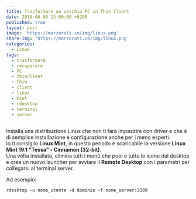 ```yaml
---
title: Trasformare un vecchio PC in Thin Client
date: 2019-06-06 13:00:00 +0200
published: true
layout: post
image: 'https://marzorati.co/img/linux.png'
share-img: 'https://marzorati.co/img/linux.png'
categories:
  - Linux
tags:
  - trasformare
  - recuperare
  - PC
  - thinclient
  - thin
  - client
  - linux
  - mint
  - rdesktop
  - terminal
  - server
---
```

Installa una distribuzione Linux che non ti farà impazzire con driver e che è di semplice installazione e configurazione anche per i meno esperti.   
Io ti consiglio **Linux Mint**, in questo periodo è scaricabile la versione **Linux Mint 19.1 "Tessa" - Cinnamon (32-bit)**.   
Una volta installata, elimina tutti i menù che puoi e tutte le icone dal desktop e crea un nuovo launcher per avviare il **Remote Desktop** con i parametri per collegarsi al terminal server.   

Ad esempio:   

	rdesktop -u nome_utente -d dominio -f nome_server:3389
